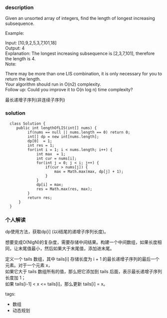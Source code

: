 ### description    
  Given an unsorted array of integers, find the length of longest increasing subsequence.  
    
  Example:  
    
  Input: [10,9,2,5,3,7,101,18]  
  Output: 4   
  Explanation: The longest increasing subsequence is [2,3,7,101], therefore the length is 4.   
  Note:  
    
  There may be more than one LIS combination, it is only necessary for you to return the length.  
  Your algorithm should run in O(n2) complexity.  
  Follow up: Could you improve it to O(n log n) time complexity?  
    
  最长递增子序列(非连续子序列)  
### solution    
```    
  class Solution {  
     public int lengthOfLIS(int[] nums) {  
          if(nums == null || nums.length == 0) return 0;  
          int[] dp = new int[nums.length];  
          dp[0]  = 1;  
          int res = 1;  
          for(int i = 1; i < nums.length; i++) {  
              int max  = 1;  
              int cur = nums[i];  
              for(int j = 0; j < i; j++) {  
                  if(cur > nums[j]) {  
                      max = Math.max(max, dp[j] + 1);  
                  }  
              }  
              dp[i] = max;  
              res = Math.max(res, max);  
          }  
          return res;  
      }  
  }  
```    
    
### 个人解读    
  dp使用方法，获取dp[i]  (以i结尾的递增子序列长度)。  
  
  想要变成O(NlgN)的复杂度，需要存储中间结果。构建一个中间数组，如果长度相同，让末尾值最小，然后如果大于末尾值，添加进末尾。  
    
  定义一个 tails 数组，其中 tails[i] 存储长度为 i + 1 的最长递增子序列的最后一个元素。对于一个元素 x，  
  如果它大于 tails 数组所有的值，那么把它添加到 tails 后面，表示最长递增子序列长度加 1；  
  如果 tails[i-1] < x <= tails[i]，那么更新 tails[i] = x。  
    
    
tags:    
  -  数组  
  -  动态规划  
